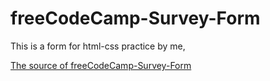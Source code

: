 # freeCodeCamp-Survey-Form

This is a form for html-css practice by me,

[The source of freeCodeCamp-Survey-Form](https://codepen.io/freeCodeCamp/full/VPaoNP)
